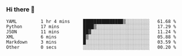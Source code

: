 ### Hi there 👋

<!--START_SECTION:waka-->

```text
YAML         1 hr 4 mins     ███████████████▒░░░░░░░░░   61.68 %
Python       17 mins         ████▒░░░░░░░░░░░░░░░░░░░░   17.29 %
JSON         11 mins         ██▓░░░░░░░░░░░░░░░░░░░░░░   11.24 %
XML          6 mins          █▒░░░░░░░░░░░░░░░░░░░░░░░   05.88 %
Markdown     3 mins          █░░░░░░░░░░░░░░░░░░░░░░░░   03.59 %
Other        0 secs          ░░░░░░░░░░░░░░░░░░░░░░░░░   00.20 %
```

<!--END_SECTION:waka-->
<!--
**Boombag0607/Boombag0607** is a ✨ _special_ ✨ repository because its `README.md` (this file) appears on your GitHub profile.

Here are some ideas to get you started:

- 🔭 I’m currently working on ...
- 🌱 I’m currently learning ...
- 👯 I’m looking to collaborate on ...
- 🤔 I’m looking for help with ...
- 💬 Ask me about ...
- 📫 How to reach me: ...
- 😄 Pronouns: ...
- ⚡ Fun fact: ...
-->
